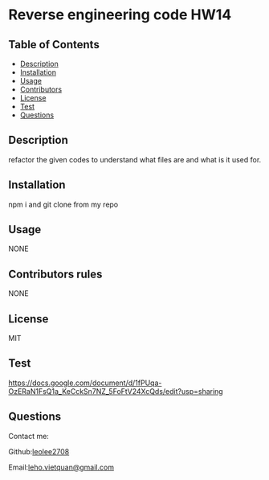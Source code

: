  # Reverse engineering code HW14
  
  ## Table of Contents
  * [Description](#description)
  * [Installation](#installation)
  * [Usage](#usage)
  * [Contributors](#contributors)
  * [License](#license)
  * [Test](#test)
  * [Questions](#questions)
  
  ## Description
  refactor the given codes to understand what files are and what is it used for.
  
  ## Installation 
  npm i and git clone from my repo
  
  ## Usage 
  NONE
  
  ## Contributors rules
  NONE
  
  ## License
  MIT
  
  ## Test
  https://docs.google.com/document/d/1fPUqa-OzERaN1FsQ1a_KeCckSn7NZ_5FoFtV24XcQds/edit?usp=sharing
  ## Questions
  Contact me:
  
  Github:[leolee2708](https://github.com/leolee2708)
  
  Email:[leho.vietquan@gmail.com](https://github.com/leolee2708)